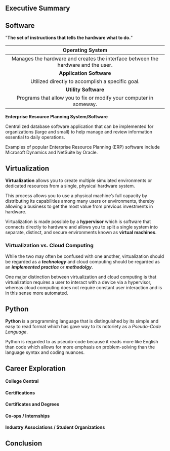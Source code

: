 ## Executive Summary
## Software

"**The set of instructions that tells the hardware what to do.**"

|Operating System|
|:--------------:|
|Manages the hardware and creates the interface between the hardware and the user.|
|**Application Software**|
|Utilized directly to accomplish a specific goal.|
|**Utility Software**|
|Programs that allow you to fix or modify your computer in someway.|

**Enterprise Resource Planning System/Software**

Centralized database software application that can be implemented for organizations (large and small) to help manage and review information essential to daily operations.

Examples of popular Enterprise Resource Planning (ERP) software include Microsoft Dynamics and NetSuite by Oracle.

## Virtualization

**Virtualization** allows you to create multiple simulated environments or dedicated resources from a single, physical hardware system.

This process allows you to use a physical machine’s full capacity by distributing its capabilities among many users or environments, thereby allowing a business to get the most value from previous investments in hardware.

Virtualization is made possible by a **hypervisor**  which is software that connects directly to  hardware and allows you to split a single system into separate, distinct, and secure environments known as **virtual machines**. 

### Virtualization vs. Cloud Computing

While the two may often be confused with one another, virtualization should be regarded as a **_technology_** and cloud computing should be regarded as an **_implemented practice_** or **_methodolgy_**. 

One major distinction between virtualization and cloud computing is that virtualization requires a user to interact with a device via a hypervisor, whereas cloud computing does not require constant user interaction and is in this sense more automated.

## Python

**Python** is a programming language that is distinguished by its simple and easy to read format which has gave way to its notoriety as a *Pseudo-Code Language*.

Python is regarded to as pseudo-code because it reads more like English than code which allows for more emphasis on problem-solving than the language syntax and coding nuances.

## Career Exploration
#### College Central
#### Certifications
#### Certificates and Degrees
#### Co-ops / Internships
#### Industry Associations / Student Organizations
## Conclusion
